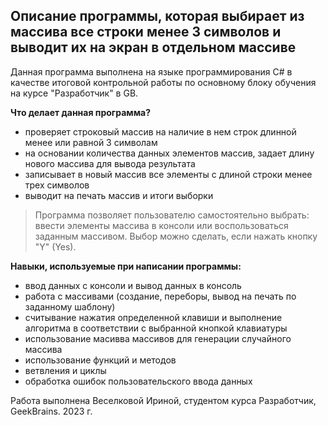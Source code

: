 **Описание программы, которая выбирает из массива все строки менее 3 символов и выводит их на экран в отдельном массиве**
-------

Данная программа выполнена на языке программирования C# в качестве итоговой контрольной работы по основному блоку обучения на курсе "Разработчик" в GB. 

**Что делает данная программа?**
+ проверяет строковый массив на наличие в нем строк длинной менее или равной 3 символам
+ на основании количества данных элементов массив, задает длину нового массива для вывода результата
+ записывает в новый массив все элементы с длиной строки менее трех символов
+ выводит на печать массив и итоги выборки

>Программа позволяет пользователю самостоятельно выбрать: ввести элементы массива в консоли или воспользоваться заданным массивом. Выбор можно сделать, если нажать кнопку "Y" (Yes). 

**Навыки, используемые при написании программы:** 
+ ввод данных с консоли и вывод данных в консоль
+ работа с массивами (создание, переборы, вывод на печать по заданному шаблону)
+ считывание нажатия определенной клавиши и выполнение алгоритма в соответствии с выбранной кнопкой клавиатуры
+ использование масивва массивов для генерации случайного массива
+ использование функций и методов
+ ветвления и циклы
+ обработка ошибок пользовательского ввода данных

Работа выполнена Веселковой Ириной, студентом курса Разработчик, GeekBrains. 
2023 г.



